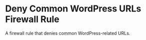# Deny Common WordPress URLs Firewall Rule

A firewall rule that denies common WordPress-related URLs.